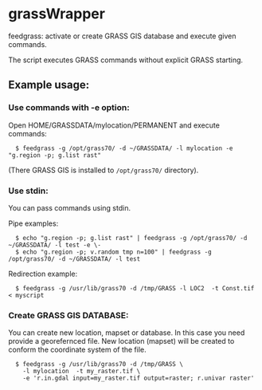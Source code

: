 # grassWrapper

feedgrass: activate or create GRASS GIS database and execute given commands.

The script executes GRASS commands without explicit GRASS starting.


## Example usage:

### Use commands with -e option:

Open HOME/GRASSDATA/mylocation/PERMANENT and execute commands:

```
  $ feedgrass -g /opt/grass70/ -d ~/GRASSDATA/ -l mylocation -e "g.region -p; g.list rast"
```
(There GRASS GIS is installed to `/opt/grass70/` directory).


### Use stdin:

You can pass commands using stdin.

Pipe examples:
```
  $ echo "g.region -p; g.list rast" | feedgrass -g /opt/grass70/ -d ~/GRASSDATA/ -l test -e \-
  $ echo "g.region -p; v.random tmp n=100" | feedgrass -g /opt/grass70/ -d ~/GRASSDATA/ -l test
```

Redirection example:
```
  $ feedgrass -g /usr/lib/grass70 -d /tmp/GRASS -l LOC2  -t Const.tif < myscript
```

### Create GRASS GIS DATABASE:

You can create new location, mapset or database. In this case you need provide a
georefernced file. New location (mapset) will be created to conform the coordinate
system of the file.

```
  $ feedgrass -g /usr/lib/grass70 -d /tmp/GRASS \
    -l mylocation  -t my_raster.tif \
    -e 'r.in.gdal input=my_raster.tif output=raster; r.univar raster'
```
